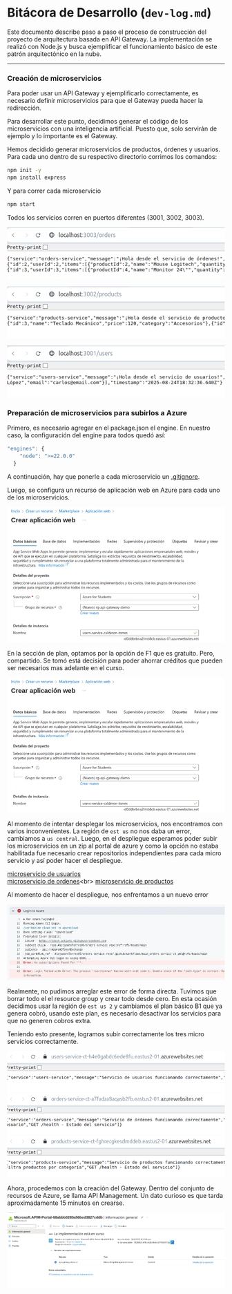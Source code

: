 # Bitácora de Desarrollo (`dev-log.md`)

Este documento describe paso a paso el proceso de construcción del proyecto de arquitectura basada en API Gateway. La implementación se realizó con Node.js y busca ejemplificar el funcionamiento básico de este patrón arquitectónico en la nube.

---

### Creación de microservicios

Para poder usar un API Gateway y ejemplificarlo correctamente, es necesario definir microservicios para que el Gateway pueda hacer la redirección.

Para desarrollar este punto, decidimos generar el código de los microservicios con una inteligencia artificial. Puesto que, solo servirán de ejemplo y lo importante es el Gateway.

Hemos decidido generar microservicios de productos, órdenes y usuarios. Para cada uno dentro de su respectivo directorio corrimos los comandos:

```bash
npm init -y
npm install express
```

Y para correr cada microservicio

```bash
npm start
```

Todos los servicios corren en puertos diferentes (3001, 3002, 3003).

![](./images/orderService.png)

![](./images/productService.png)

![](./images/userService.png)

### Preparación de microservicios para subirlos a Azure

Primero, es necesario agregar en el package.json el engine. En nuestro caso, la configuración del engine para todos quedó así:

```javaScript
"engines": {
    "node": ">=22.0.0"
  }
```

A continuación, hay que ponerle a cada microservicio un [.gitignore](../orders-service/.gitignore).

Luego, se configura un recurso de aplicación web en Azure para cada uno de los microservicios.

![](./images/webAppResource.png)

En la sección de plan, optamos por la opción de F1 que es gratuito. Pero, compartido. Se tomó está decisión para poder ahorrar créditos que pueden ser necesarios mas adelante en el curso.

![](./images/webAppResource.png)

Al momento de intentar desplegar los microservicios, nos encontramos con varios inconvenientes. La región de `est us` no nos daba un error, cambiamos a `us central`. Luego, en el despliegue esperamos poder subir los microservicios en un zip al portal de azure y como la opción no estaba habilitada fue necesario crear repositorios independientes para cada micro servicio y así poder hacer el despliegue.

[microservicio de usuarios]("https://github.com/AlejandroTorres05/users-service-repo") <br>
[microservicio de ordenes]("https://github.com/AlejandroTorres05/orders-service-repo")<br>
[microservicio de productos]("https://github.com/AlejandroTorres05/product-service-repo")

Al momento de hacer el despliegue, nos enfrentamos a un nuevo error

![](./images/firstErr.png)

Realmente, no pudimos arreglar este error de forma directa. Tuvimos que borrar todo el el resource group y crear todo desde cero. En esta ocasión decidimos usar la región de `est us 2` y cambiamos el plan básico B1 que ya genera cobró, usando este plan, es necesario desactivar los servicios para que no generen cobros extra.

Teniendo esto presente, logramos subir correctamente los tres micro servicios correctamente.

![](./images/userServiceWorking.png)
![](./images/OrderServiceWorking.png)
![](./images/orderServiceWorking.png)

Ahora, procedemos con la creación del Gateway. Dentro del conjunto de recursos de Azure, se llama API Management.
Un dato curioso es que tarda aproximadamente 15 minutos en crearse.

![](./images/apiGateWay.png)
